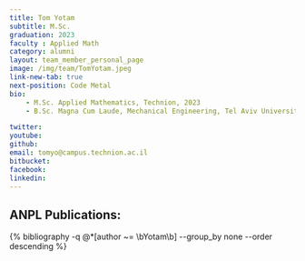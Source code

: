 ```yaml
---
title: Tom Yotam
subtitle: M.Sc. 
graduation: 2023
faculty : Applied Math
category: alumni
layout: team_member_personal_page
image: /img/team/TomYotam.jpeg
link-new-tab: true
next-position: Code Metal
bio:
    - M.Sc. Applied Mathematics, Technion, 2023
    - B.Sc. Magna Cum Laude, Mechanical Engineering, Tel Aviv University 2017

twitter:
youtube: 
github:
email: tomyo@campus.technion.ac.il
bitbucket: 
facebook: 
linkedin: 
---
```


## ANPL Publications:

{% bibliography -q @*[author ~= \bYotam\b] --group_by none --order descending %}